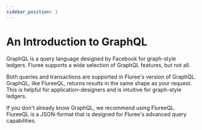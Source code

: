 ```yaml
---
sidebar_position: 1
---
```


# An Introduction to GraphQL

GraphQL is a query language designed by Facebook for graph-style ledgers. Fluree supports a wide selection of GraphQL features, but not all.

Both queries and transactions are supported in Fluree's version of GraphQL. GraphQL, like FlureeQL, returns results in the same shape as your request. This is helpful for application-designers and is intuitive for graph-style ledgers.

If you don't already know GraphQL, we recommend using FlureeQL. FlureeQL is a JSON-format that is designed for Fluree's advanced query capabilities.
